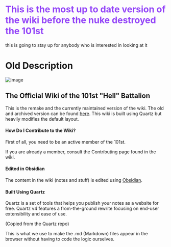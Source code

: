 <h1 style="color:#9446f8"> This is the most up to date version of the wiki before the nuke destroyed the 101st </h1>

this is going to stay up for anybody who is interested in looking at it


# Old Description


![image](https://github.com/user-attachments/assets/e7dc07b5-802b-4cb5-b4fa-4ffc5421aed1)

## The Official Wiki of the 101st "Hell" Battalion

This is the remake and the currently maintained version of the wiki. The old and archived version can be found [here](https://github.com/Costeer/101st-Wiki). This wiki is built using Quartz but heavily modifies the default layout.

#### How Do I Contribute to the Wiki?

First of all, you need to be an active member of the 101st.

If you are already a member, consult the Contributing page found in the wiki.

#### Edited in Obsidian

The content in the wiki (notes and stuff) is edited using [Obsidian](https://obsidian.md/).

#### Built Using Quartz

Quartz is a set of tools that helps you publish your notes as a website for free. 
Quartz v4 features a from-the-ground rewrite focusing on end-user extensibility and ease of use.

(Copied from the Quartz repo)

This is what we use to make the .md (Markdown) files appear in the browser without having to code the logic ourselves.


